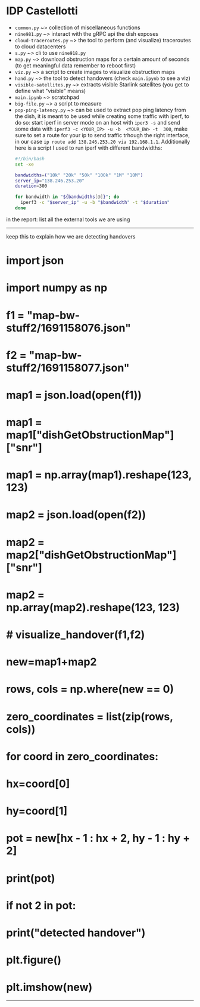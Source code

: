 # IDP Castellotti

+ `common.py` ~> collection of miscellaneous functions
+ `nine981.py` ~> interact with the gRPC api the dish exposes
+ `cloud-traceroutes.py` ~> the tool to perform (and visualize) traceroutes to cloud datacenters
+ `s.py` ~> cli to use `nine918.py`
+ `map.py` ~> download obstruction maps for a certain amount of seconds (to get meaningful data remember to reboot first)
+ `viz.py` ~> a script to create images to visualize obstruction maps
+ `hand.py` ~> the tool to detect handovers (check `main.ipynb` to see a viz)
+ `visible-satellites.py` ~> extracts visible Starlink satellites (you get to define what "visible" means)
+ `main.ipynb` ~> scratchpad
+ `big-file.py` ~> a script to measure 
+ `pop-ping-latency.py` ~> can be used to extract pop ping latency from the dish, it is meant to be used while creating some traffic with iperf, to do so: start iperf in server mode on an host with `iper3 -s` 
and send some data with `iperf3 -c <YOUR_IP> -u -b  <YOUR_BW> -t  300`, make sure to set a route for your ip to send traffic trhough the right interface, in our case `ip route add 138.246.253.20 via 192.168.1.1`. Additionally here is a script I used to run iperf with different bandwidths:
  ```bash
  #!/bin/bash
  set -xe

  bandwidths=("10k" "20k" "50k" "100k" "1M" "10M")
  server_ip="138.246.253.20"
  duration=300

  for bandwidth in "${bandwidths[@]}"; do
    iperf3 -c "$server_ip" -u -b "$bandwidth" -t "$duration"
  done
  ```



in the report: list all the external tools we are using

--------------------

keep this to explain how we are detecting handovers

  # import json
# import numpy as np
# f1 = "map-bw-stuff2/1691158076.json"
# f2 = "map-bw-stuff2/1691158077.json"
# map1 = json.load(open(f1))
# map1 = map1["dishGetObstructionMap"]["snr"]
# map1 = np.array(map1).reshape(123, 123)
# map2 = json.load(open(f2))
# map2 = map2["dishGetObstructionMap"]["snr"]
# map2 = np.array(map2).reshape(123, 123)

# # visualize_handover(f1,f2)
# new=map1+map2
# rows, cols = np.where(new == 0)
# zero_coordinates = list(zip(rows, cols))

# for coord in zero_coordinates:
#     hx=coord[0]
#     hy=coord[1]
#     pot = new[hx - 1 : hx + 2, hy - 1 : hy + 2]
#     print(pot)
#     if not 2 in pot:
#         print("detected handover")

# plt.figure()
# plt.imshow(new)



----------------
